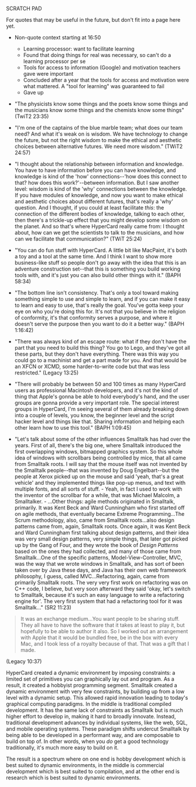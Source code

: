 SCRATCH PAD

For quotes that may be useful in the future, but don't fit into a page here yet.

- Non-quote context starting at 16:50
  - Learning processor: want to facilitate learning
  - Found that doing things for real was necessary, so can't do a learning processor per se
  - Tools for access to information (Google) and motivation teachers gave were important
  - Concluded after a year that the tools for access and motivation were what mattered. A "tool for learning" was guaranteed to fail
  - Gave up

- "The physicists know some things and the poets know some things and the musicians know some things and the chemists know some things" (TwiT2 23:35)
- "I'm one of the captains of the blue marble team; what does our team need? And what it's weak on is wisdom. We have technology to change the future, but not the right wisdom to make the ethical and aesthetic choices between alternative futures. We need more wisdom." (TWiT2 24:57)
- "I thought about the relationship between information and knowledge. You have to have information before you can have knowledge, and knowledge is kind of the 'how' connections--'how does this connect to that? how does this work?'--between information. But I saw another level: wisdom is kind of the 'why' connections between the knowledge. If you have modules of knowledge, and now you want to make ethical and aesthetic choices about different futures, that's really a 'why' question. And I thought, if you could at least facilitate *this*: the connection of the different bodies of knowledge, talking to each other, then there's a trickle-up effect that you might develop some wisdom on the planet. And so that's where HyperCard really came from: I thought about, how can we get the scientists to talk to the musicians, and how can we facilitate that communication?" (TWiT 25:24)
- "You can do fun stuff with HyperCard. A little bit like MacPaint, it's both a toy and a tool at the same time. And I think I want to show more business-like stuff so people don't go away with the idea that this is an adventure construction set--that this is something you build working tools with, and it's just you can also build other things with it." (BAPH 58:34)
- "The bottom line isn't consistency. That's only a tool toward making something simple to use and simple to learn, and if you can make it easy to learn and easy to use, that's really the goal. You've gotta keep your eye on who you're doing this for. It's not that you believe in the religion of conformity, it's that conformity serves a purpose, and where it doesn't serve the purpose then you want to do it a better way." (BAPH 1:16:42)
- "There was always kind of an escape route: what if they don't have the part that you need to build this thing? You go to Lego, and they've got all these parts, but they don't have everything. There was this way you could go to a machinist and get a part made for you. And that would be an XFCN or XCMD, some harder-to-write code but that was less restricted." (Legacy 13:25)
- "There will probably be between 50 and 100 times as many HyperCard users as professional Macintosh developers, and it's not the kind of thing that Apple's gonna be able to hold everybody's hand, and the user groups are gonna provide a very important role. The special interest groups in HyperCard, I'm seeing several of them already breaking down into a couple of levels, you know, the beginner level and the script hacker level and things like that. Sharing information and helping each other learn how to use this tool." (BAPH 1:09:45)
- "Let's talk about some of the other influences Smalltalk has had over the years. First of all, there's the big one, where Smalltalk introduced the first overlapping windows, bitmapped graphics system. So this whole idea of windows with scrollbars being controlled by mice, that all came from Smalltalk roots. I will say that the mouse itself was not invented by the Smalltalk people--that was invented by Doug Engelbart--but the people at Xerox picked up on the mouse and said 'yeah, that's a great vehicle' and they implemented things like pop-up menus, and text with multiple fonts, and all sorts of stuff. - Yeah, in fact I used to work with the inventor of the scrollbar for a while, that was Michael Malcolm, a Smalltalker. - …Other things: agile methods originated in Smalltalk, primarily. It was Kent Beck and Ward Cunningham who first started off on agile methods, that eventually became Extreme Programming…The Scrum methodology, also, came from Smalltalk roots…also design patterns came from, again, Smalltalk roots. Once again, it was Kent Beck and Ward Cunningham first talking about design patterns, and their idea was very small design patterns, very simple things, that later got picked up by the Gang of Four, and they wrote the book of *Design Patterns* based on the ones they had collected, and many of those came from Smalltalk…One of the specific patterns, Model-View-Controller, MVC, was the way that we wrote windows in Smalltalk, and has sort of been taken over by Java these days, and Java has their own web framework philosophy, I guess, called MVC…Refactoring, again, came from primarily Smalltalk roots. The very very first work on refactoring was on C++ code, I believe, but very soon afterward they said 'okay, let's switch to Smalltalk, because it's such an easy language to write a refactoring engine for'. The very first system that had a refactoring tool for it was Smalltalk…" (SR2 11:23)

> It was an exchange medium…You want people to be sharing stuff. They all have to have the software that it takes at least to play it, but hopefully to be able to author it also. So I worked out an arrangement with Apple that it would be bundled free, be in the box with every Mac, and I took less of a royalty because of that. That was a gift that I made.

(Legacy 10:37)

HyperCard created a dynamic environment by imposing constraints: a limited set of primitives you can graphically lay out and program. As a result, it created a hobbyist programming segment. Smalltalk created a dynamic environment with very few constraints, by building up from a low level with a dynamic setup. This allowed rapid innovation leading to today's graphical computing paradigms. In the middle is traditional compiled development. It has the same lack of constraints as Smalltalk but is much higher effort to develop in, making it hard to broadly innovate. Instead, traditional development advances by individual systems, like the web, SQL, and mobile operating systems. These paradigm shifts undercut Smalltalk by being able to be developed in a performant way, and are composable to build on top of. In other words, when you *do* get a good technology traditionally, it's much more easy to build on it.

The result is a spectrum where on one end is hobby development which is best suited to dynamic environments, in the middle is commercial development which is best suited to compilation, and at the other end is research which is best suited to dynamic environments.
